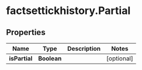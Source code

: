 # factsettickhistory.Partial

## Properties

Name | Type | Description | Notes
------------ | ------------- | ------------- | -------------
**isPartial** | **Boolean** |  | [optional] 



